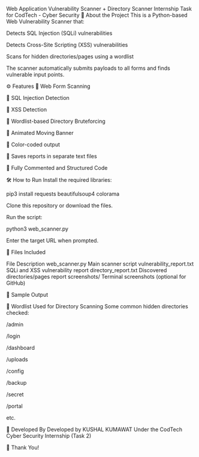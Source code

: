 Web Application Vulnerability Scanner + Directory Scanner
Internship Task for CodTech - Cyber Security
📜 About the Project
This is a Python-based Web Vulnerability Scanner that:

Detects SQL Injection (SQLi) vulnerabilities

Detects Cross-Site Scripting (XSS) vulnerabilities

Scans for hidden directories/pages using a wordlist

The scanner automatically submits payloads to all forms and finds vulnerable input points.

⚙️ Features
🎯 Web Form Scanning

🎯 SQL Injection Detection

🎯 XSS Detection

🎯 Wordlist-based Directory Bruteforcing

🎯 Animated Moving Banner

🎯 Color-coded output

🎯 Saves reports in separate text files

🎯 Fully Commented and Structured Code

🛠️ How to Run
Install the required libraries:

pip3 install requests beautifulsoup4 colorama

Clone this repository or download the files.

Run the script:

python3 web_scanner.py

Enter the target URL when prompted.

📂 Files Included

File	                        Description
web_scanner.py	                Main scanner script
vulnerability_report.txt	SQLi and XSS vulnerability report
directory_report.txt	        Discovered directories/pages report
screenshots/	                Terminal screenshots (optional for GitHub)

📸 Sample Output






📜 Wordlist Used for Directory Scanning
Some common hidden directories checked:

/admin

/login

/dashboard

/uploads

/config

/backup

/secret

/portal

etc.

🧠 Developed By
Developed by KUSHAL KUMAWAT
Under the CodTech Cyber Security Internship (Task 2)

🚀 Thank You!
